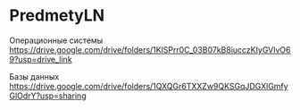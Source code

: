 # PredmetyLN
Операционные системы
https://drive.google.com/drive/folders/1KlSPrr0C_03B07kB8iucczKIyGVlvO69?usp=drive_link

Базы данных
https://drive.google.com/drive/folders/1QXQGr6TXXZw9QKSGqJDGXlGmfyGlOdrY?usp=sharing
